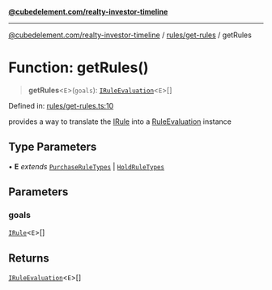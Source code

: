 [**@cubedelement.com/realty-investor-timeline**](../../../index.md)

---

[@cubedelement.com/realty-investor-timeline](../../../modules.md) / [rules/get-rules](../index.md) / getRules

# Function: getRules()

> **getRules**\<`E`\>(`goals`): [`IRuleEvaluation`](../../rule-evaluation/interfaces/IRuleEvaluation.md)\<`E`\>[]

Defined in: [rules/get-rules.ts:10](https://github.com/kvernon/realty-investor-timeline/blob/604db9c08bd36b2a48c8b342796ed6cd0d1401e0/src/rules/get-rules.ts#L10)

provides a way to translate the [IRule](../../i-rule/interfaces/IRule.md) into a [RuleEvaluation](../../rule-evaluation/classes/RuleEvaluation.md) instance

## Type Parameters

• **E** _extends_ [`PurchaseRuleTypes`](../../purchase-rule-types/enumerations/PurchaseRuleTypes.md) \| [`HoldRuleTypes`](../../hold-rule-types/enumerations/HoldRuleTypes.md)

## Parameters

### goals

[`IRule`](../../i-rule/interfaces/IRule.md)\<`E`\>[]

## Returns

[`IRuleEvaluation`](../../rule-evaluation/interfaces/IRuleEvaluation.md)\<`E`\>[]
